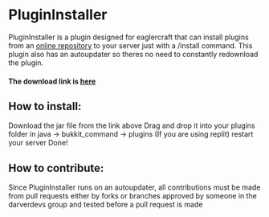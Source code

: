 # PluginInstaller
PluginInstaller is a plugin designed for eaglercraft that can install plugins from an [online repository](https://github.com/darverdevs/PluginInstallerRepo) to your server just with a /install <plugin> command.
This plugin also has an autoupdater so theres no need to constantly redownload the plugin.
#### **The download link is [here](https://github.com/darverdevs/PluginInstaller/raw/main/out/artifacts/PluginInstaller_jar/PluginInstaller.jar)**
## How to install:
Download the jar file from the link above
Drag and drop it into your plugins folder in java -> bukkit_command -> plugins (If you are using replit)
restart your server
Done!
## How to contribute:
Since PluginInstaller runs on an autoupdater, all contributions must be made from pull requests either by forks or branches approved by someone in the darverdevs group and tested before a pull request is made
